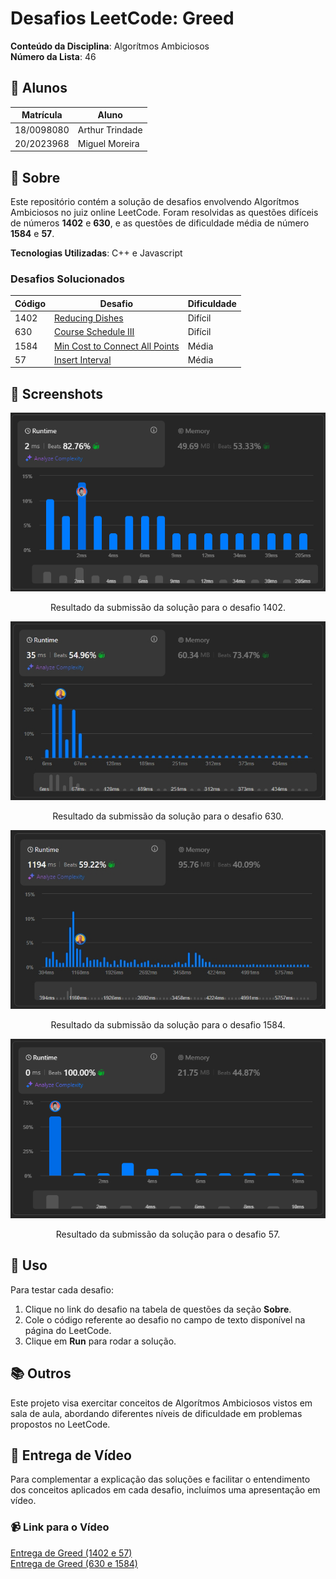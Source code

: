 # Desafios LeetCode: Greed
 
**Conteúdo da Disciplina**: Algorítmos Ambiciosos 
<br>
**Número da Lista**: 46

## 👥 Alunos
| Matrícula   | Aluno           |
|-------------|------------------|
| 18/0098080  | Arthur Trindade  |
| 20/2023968  | Miguel Moreira   |

## 📝 Sobre
Este repositório contém a solução de desafios envolvendo Algorítmos Ambiciosos no juiz online LeetCode. Foram resolvidas as questões difíceis de números **1402** e **630**, e as questões de dificuldade média de número **1584** e **57**.

**Tecnologias Utilizadas**: C++ e Javascript

### Desafios Solucionados
| Código | Desafio                                                                                                      | Dificuldade |
|--------|--------------------------------------------------------------------------------------------------------------|-------------|
| 1402    | [Reducing Dishes](https://leetcode.com/problems/reducing-dishes/description/) | Difícil     |
| 630    | [Course Schedule III](https://leetcode.com/problems/course-schedule-iii/description/) | Difícil     |
| 1584    | [Min Cost to Connect All Points](https://leetcode.com/problems/min-cost-to-connect-all-points/description/) | Média     |
| 57    | [Insert Interval](https://leetcode.com/problems/insert-interval/description/) | Média     |

## 📸 Screenshots
<p align="center">
  <img src="img/1402.jpeg" alt="Resultado da submissão do desafio 1402">
</p>

<p align="center">
  Resultado da submissão da solução para o desafio 1402.
</p>

<p align="center">
  <img src="img/630.jpeg" alt="Resultado da submissão do desafio 630">
</p>

<p align="center">
  Resultado da submissão da solução para o desafio 630.
</p>

<p align="center">
  <img src="img/1584.jpeg" alt="Resultado da submissão do desafio 1584">
</p>

<p align="center">
  Resultado da submissão da solução para o desafio 1584.
</p>

<p align="center">
  <img src="img/57.jpeg" alt="Resultado da submissão do desafio 57">
</p>

<p align="center">
  Resultado da submissão da solução para o desafio 57.
</p>


## 🚀 Uso
Para testar cada desafio:
1. Clique no link do desafio na tabela de questões da seção **Sobre**.
2. Cole o código referente ao desafio no campo de texto disponível na página do LeetCode.
3. Clique em **Run** para rodar a solução.

## 📚 Outros
  Este projeto visa exercitar conceitos de Algorítmos Ambiciosos vistos em sala de aula, abordando diferentes níveis de dificuldade em problemas propostos no LeetCode.

## 🎥 Entrega de Vídeo

Para complementar a explicação das soluções e facilitar o entendimento dos conceitos aplicados em cada desafio, incluímos uma apresentação em vídeo.

### 📹 Link para o Vídeo
[Entrega de Greed (1402 e 57)](https://youtu.be/mf9CaSqu134) <br>
[Entrega de Greed (630 e 1584)](https://youtu.be/0-M_G6hNXE4)
